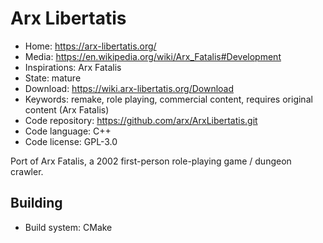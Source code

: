 # Arx Libertatis

- Home: https://arx-libertatis.org/
- Media: https://en.wikipedia.org/wiki/Arx_Fatalis#Development
- Inspirations: Arx Fatalis
- State: mature
- Download: https://wiki.arx-libertatis.org/Download
- Keywords: remake, role playing, commercial content, requires original content (Arx Fatalis)
- Code repository: https://github.com/arx/ArxLibertatis.git
- Code language: C++
- Code license: GPL-3.0

Port of Arx Fatalis, a 2002 first-person role-playing game / dungeon crawler.

## Building

- Build system: CMake
